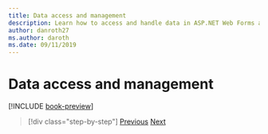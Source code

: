 ```yaml
---
title: Data access and management
description: Learn how to access and handle data in ASP.NET Web Forms and Blazor.
author: danroth27
ms.author: daroth
ms.date: 09/11/2019
---
```

# Data access and management

[!INCLUDE [book-preview](../../../includes/book-preview.md)]

<!--
- Entity Framework
- Forms and validation
- Data sources and controls
- Calling web APIs
-->

>[!div class="step-by-step"]
>[Previous](forms-validation.md)
>[Next](middleware.md)
